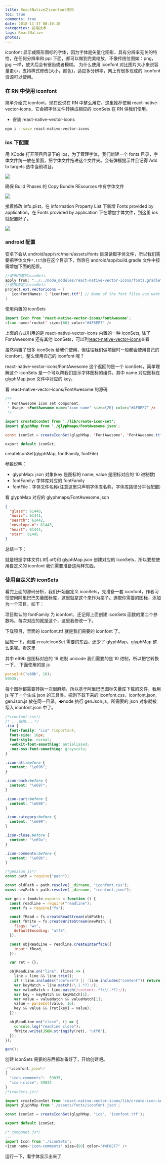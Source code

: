 ```yaml
---
title: ReactNative之iconfont使用
toc: true
comments: true
date: 2018-11-17 00:10:16
categories: 前端技术
tags: ReactNative
photos:
---
```


iconfont 显示成图形图标的字体，因为字体是矢量化图形，具有分辨率无关的特性，在任何分辨率和 ppi 下面，都可以做到完美缩放，不像传统位图如：png，jpg 一样，放大后会有锯齿或者模糊。
为什么使用 iconfont 对比图片大小来说容量更小，支持样式修改(大小，颜色)，适应多分辨率，网上有很多现成的 iconfont 资源可以使用。

<!--more-->

### 在 RN 中使用 iconfont

简单介绍完 iconfont，现在说说在 RN 中整么用它。这里推荐使用 react-native-vector-icons，它会把字体文件转换成相应的 iconSets 在 RN 供我们使用。

- 安装 react-native-vector-icons

```bash
npm i --save react-native-vector-icons
```

### ios 下配置

用 XCode 打开项目目录下的 ios，为了管理字体，我们新建一个 fonts 目录，字体文件统一放在里面，把字体文件拖进这个文件夹。会有弹框提示并且记得 Add to targets 选中当前项目。

![](http://cdn.chuyunt.com/ios-icon1.png)

确保 Build Phases 的 Copy Bundle REsources 中有字体文件

![](http://cdn.chuyunt.com/ios-icon2.png)

接着修改 info.plist，在 information Property List 下新增 Fonts provided by application，在 Fonts provided by application 下在增加字体文件，到这里 ios 就配置好了。

![](http://cdn.chuyunt.com/ios-icon3.png)

### android 配置

安卓下会从 android/app/src/main/assets/fonts 目录读取字体文件，所以我们需要把字体文件`*.ttf`放在这个目录下，然后在 android/app/build.gradle 文件中按需增加下面的配置。

```java
//使用内置的iconSets
apply from: "../../node_modules/react-native-vector-icons/fonts.gradle"
//使用自定义iconSets
project.ext.vectoricons = [
   iconFontNames: [ 'iconfont.ttf'] // Name of the font files you want to copy
]
```

使用内置的 iconSets

```java
import Icon from 'react-native-vector-icons/FontAwesome';
<Icon name='rocket' size={60} color="#4F8EF7" />
```

上面的方式引用的是 react-native-vector-icons 内置的一种 iconSets, 除了 FontAwesome 还有其他 iconSets，可以到[react-native-vector-icons](https://github.com/oblador/react-native-vector-icons)查看

虽然内置了很多 iconSets 给我们使用，但往往我们做项目时一般都会使用自己的 iconfont，整么使用自己的 iconfont 呢？

react-native-vector-icons/FontAwesome 这个返回的是一个 iconSets，简单理解这个 iconSets 是一个可以帮我们显示字体图标的组件。其中 name 对应图标在 glyphMap.json 文件中对应的 key。

看 react-native-vector-icons/FontAwesome 的源码

```java
/**
 * FontAwesome icon set component.
 * Usage: <FontAwesome name="icon-name" size={20} color="#4F8EF7" />
 */

import createIconSet from './lib/create-icon-set';
import glyphMap from './glyphmaps/FontAwesome.json';

const iconSet = createIconSet(glyphMap, 'FontAwesome', 'FontAwesome.ttf');

export default iconSet;
```

createIconSet(glyphMap, fontFamily, fontFile)

参数说明：

- glyphMap: json 对象(key 是图标的 name, value 是图标对应的 10 进制数)
- fontFamily: 字体库对应的 fontFamily
- fontFile：字体文件名称(注意这里只声明字体库名称，字体库路径分平台配置)

看 glyphMap 对应的 glyphmaps/FontAwesome.json

```json
{
  "glass": 61440,
  "music": 61441,
  "search": 61442,
  "envelope-o": 61443,
  "heart": 61444,
  "star": 61445
}
```

总结一下：

就是根据字体文件(.ttf|.otf)和 glyphMap.json 创建对应的 IconSets，所以要想使用自定义的 iconfont 我们需要准备这两样东西。

### 使用自定义的 iconSets

看完上面的源码分析，我们开始自定义 iconSets，先准备一套 iconfont，作者习惯使用阿里巴巴矢量图标库，这里就拿这个来作为栗子。选取你需要的图标，添加为一个项目，如下：

项目默认的 fontFamily 为 iconfont，还记得上面创建 iconSets 函数的第二个参数吗，每次对应的就是这个，这里我修改一下。

下载项目，里面的 iconfont.ttf 就是我们需要的 iconfont 了。

回想一下，创建 createIconSet 需要的东西，还少了 glyphMap，glyphMap 整么来呢。看这里

其中 e69b 是图标对应的 16 进制 unicode 我们需要的是 10 进制，所以把它转换一下， 下面使用的是 js

```js
parseInt("e69b", 16);
59035;
```

每个图标都需要转换一次很麻烦，所以基于阿里巴巴图标矢量库下载的文件，我用 js 写了一个生成 json 的工具类。把刚下载下来的 iconfont.css，iconfont.json, genJson.js 放在同一目录。�node 执行 genJson.js，所需要的 json 对象就被写入 iconfont.json 中了。

```css
/*iconfont.css*/
/* ...省略... */
.ica {
  font-family: "ica" !important;
  font-size: 16px;
  font-style: normal;
  -webkit-font-smoothing: antialiased;
  -moz-osx-font-smoothing: grayscale;
}

.icon-all:before {
  content: "\e696";
}

.icon-back:before {
  content: "\e697";
}

.icon-cart:before {
  content: "\e698";
}

.icon-category:before {
  content: "\e699";
}

.icon-close:before {
  content: "\e69a";
}

.icon-comments:before {
  content: "\e69b";
}
```

```js
/*genJson.js*/
const path = require("path");

const oldPath = path.resolve(__dirname, "iconfont.css");
const newPath = path.resolve(__dirname, "iconfont.json");

var gen = (module.exports = function () {
  const readline = require("readline");
  const fs = require("fs");

  const fRead = fs.createReadStream(oldPath);
  const fWrite = fs.createWriteStream(newPath, {
    flags: "w+",
    defaultEncoding: "utf8",
  });

  const objReadLine = readline.createInterface({
    input: fRead,
  });

  var ret = {};

  objReadLine.on("line", (line) => {
    line = line && line.trim();
    if (!line.includes(":before") || !line.includes("content")) return;
    var keyMatch = line.match(/\.(.*?):/);
    var valueMatch = line.match(/content:.*?\\(.*?);/);
    var key = keyMatch && keyMatch[1];
    var value = valueMatch && valueMatch[1];
    value = parseInt(value, 16);
    key && value && (ret[key] = value);
  });

  objReadLine.on("close", () => {
    console.log("readline close");
    fWrite.write(JSON.stringify(ret), "utf8");
  });
});

gen();
```

创建 iconSets 需要的东西都准备好了，开始创建吧。

```js
／*iconfont.json*／
{
  "icon-comments":  59035,
  "icon-close": 59034
}
/*iconSets.js*/

import createIconSet from 'react-native-vector-icons/lib/create-icon-set';
import glyphMap from './assets/fonts/iconfont.json';

const iconSet = createIconSet(glyphMap, "ica", 'iconfont.ttf');

export default iconSet;

/* componet.js*/
...
import Icon from './iconSets';
<Icon name='icon-comments' size={60} color="#4F8EF7" />
```

运行一下，看字体显示出来了
